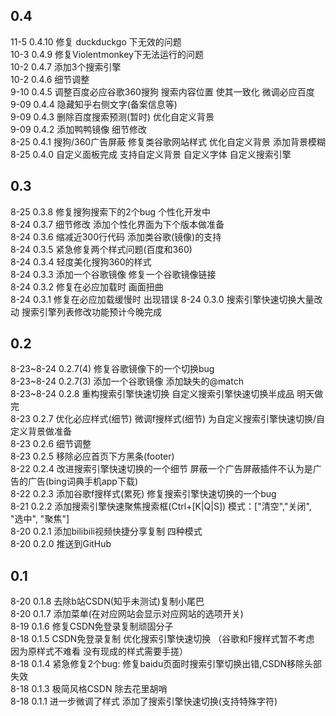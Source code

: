 ## 0.4

11-5 0.4.10 修复 duckduckgo 下无效的问题  
10-3 0.4.9 修复Violentmonkey下无法运行的问题  
10-2 0.4.7 添加3个搜索引擎  
10-2 0.4.6 细节调整  
9-10 0.4.5 调整百度必应谷歌360搜狗 搜索内容位置 使其一致化 微调必应百度  
9-09 0.4.4 隐藏知乎右侧文字(备案信息等)  
9-09 0.4.3 删除百度搜索预测(暂时) 优化自定义背景   
9-09 0.4.2 添加鸭鸭镜像 细节修改   
8-25 0.4.1 搜狗/360广告屏蔽 修复类谷歌网站样式 优化自定义背景 添加背景模糊  
8-25 0.4.0 自定义面板完成 支持自定义背景 自定义字体 自定义搜索引擎

## 0.3

8-25 0.3.8 修复搜狗搜索下的2个bug 个性化开发中  
8-24 0.3.7 细节修改 添加个性化界面为下个版本做准备  
8-24 0.3.6 缩减近300行代码 添加类谷歌(镜像)的支持  
8-24 0.3.5 紧急修复两个样式问题(百度和360)  
8-24 0.3.4 轻度美化搜狗360的样式  
8-24 0.3.3 添加一个谷歌镜像 修复一个谷歌镜像链接  
8-24 0.3.2 修复在必应加载时 画面扭曲  
8-24 0.3.1 修复在必应加载缓慢时 出现错误
8-24 0.3.0 搜索引擎快速切换大量改动 搜索引擎列表修改功能预计今晚完成

## 0.2

8-23~8-24 0.2.7(4) 修复谷歌镜像下的一个切换bug  
8-23~8-24 0.2.7(3) 添加一个谷歌镜像 添加缺失的@match  
8-23~8-24 0.2.8 重构搜索引擎快速切换 自定义搜索引擎快速切换半成品 明天做完  
8-23 0.2.7 优化必应样式(细节) 微调f搜样式(细节) 为自定义搜索引擎快速切换/自定义背景做准备  
8-23 0.2.6 细节调整  
8-23 0.2.5 移除必应首页下方黑条(footer)  
8-22 0.2.4 改进搜索引擎快速切换的一个细节 屏蔽一个广告屏蔽插件不认为是广告的广告(bing词典手机app下载)  
8-22 0.2.3 添加谷歌f搜样式(累死) 修复搜索引擎快速切换的一个bug  
8-21 0.2.2 添加搜索引擎快速聚焦搜索框(Ctrl+[K|Q|S]) 模式：["清空","关闭", "选中", "聚焦"]  
8-20 0.2.1 添加bilibili视频快捷分享复制 四种模式  
8-20 0.2.0 推送到GitHub

## 0.1

8-20 0.1.8 去除b站CSDN(知乎未测试)复制小尾巴  
8-20 0.1.7 添加菜单(在对应网站会显示对应网站的选项开关)  
8-19 0.1.6 修复CSDN免登录复制顽固分子  
8-18 0.1.5 CSDN免登录复制 优化搜索引擎快速切换 （谷歌和F搜样式暂不考虑 因为原样式不难看 没有现成的样式需要手搓）  
8-18 0.1.4 紧急修复2个bug: 修复baidu页面时搜索引擎切换出错,CSDN移除头部失效  
8-18 0.1.3 极简风格CSDN 除去花里胡哨  
8-18 0.1.1 进一步微调了样式 添加了搜索引擎快速切换(支持特殊字符)  